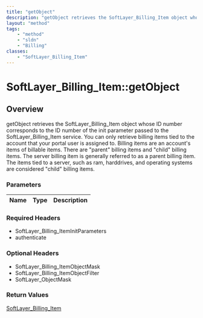 ```yaml
---
title: "getObject"
description: "getObject retrieves the SoftLayer_Billing_Item object whose ID number corresponds to the ID number of the init parameter... "
layout: "method"
tags:
    - "method"
    - "sldn"
    - "Billing"
classes:
    - "SoftLayer_Billing_Item"
---
```

# SoftLayer_Billing_Item::getObject
## Overview 
getObject retrieves the SoftLayer_Billing_Item object whose ID number corresponds to the ID number of the init parameter passed to the SoftLayer_Billing_Item service. You can only retrieve billing items tied to the account that your portal user is assigned to. Billing items are an account's items of billable items. There are "parent" billing items and "child" billing items. The server billing item is generally referred to as a parent billing item. The items tied to a server, such as ram, harddrives, and operating systems are considered "child" billing items. 

### Parameters 
|Name | Type | Description |
| --- | --- | --- |


### Required Headers
* SoftLayer_Billing_ItemInitParameters
* authenticate

### Optional Headers
* SoftLayer_Billing_ItemObjectMask
* SoftLayer_Billing_ItemObjectFilter
* SoftLayer_ObjectMask

### Return Values
<a href='/reference/datatypes/SoftLayer_Billing_Item'>SoftLayer_Billing_Item </a>

